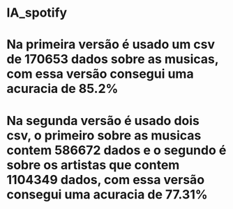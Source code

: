 # IA_spotify
# Na primeira versão é usado um csv de 170653 dados sobre as musicas, com essa versão consegui uma acuracia de 85.2%
# Na segunda versão é usado dois csv, o primeiro sobre as musicas contem 586672 dados e o segundo é sobre os artistas que contem 1104349 dados, com essa versão consegui uma acuracia de 77.31%
